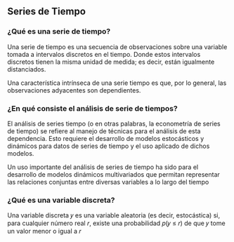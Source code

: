 ## Series de Tiempo

### ¿Qué es una serie de tiempo?
Una serie de tiempo es una secuencia de observaciones sobre una variable tomada a intervalos discretos en el tiempo. Donde estos intervalos discretos tienen la misma unidad de medida; es decir, están igualmente distanciados.

Una característica intrínseca de una serie tiempo es que, por lo general, las observaciones adyacentes son dependientes.

### ¿En qué consiste el análisis de serie de tiempos?
El análisis de series tiempo (o en otras palabras, la econometría de series de tiempo) se refiere al manejo de técnicas para el análisis de esta dependencia. Esto requiere el desarrollo de modelos estocásticos y dinámicos para datos de series de tiempo y el uso aplicado de dichos modelos.

Un uso importante del análisis de series de tiempo ha sido para el desarrollo de modelos dinámicos multivariados que permitan representar las relaciones conjuntas entre diversas variables a lo largo del tiempo

### ¿Qué es una variable discreta?
Una variable discreta 𝑦 es una variable aleatoria (es decir, estocástica) si, para cualquier número real 𝑟, existe una probabilidad 𝑝(𝑦 ≤ 𝑟) de que 𝑦 tome un valor menor o igual a 𝑟
